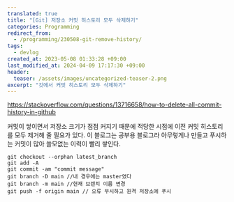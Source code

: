 ```yaml
---
translated: true
title: "[Git] 저장소 커밋 히스토리 모두 삭제하기"
categories: Programming
redirect_from:
  - /programming/230508-git-remove-history/
tags:
  - devlog
created_at: 2023-05-08 01:33:28 +09:00
last_modified_at: 2024-04-09 17:17:30 +09:00
header:
  teaser: /assets/images/uncategorized-teaser-2.png
excerpt: "깃에서 커밋 히스토리 모두 삭제하기"
---
```


https://stackoverflow.com/questions/13716658/how-to-delete-all-commit-history-in-github

커밋이 쌓이면서 저장소 크기가 점점 커지기 때문에 적당한 시점에 이전 커밋 히스토리를 모두 제거해 줄 필요가 있다.  이 블로그는 공부용 블로그라 아무렇게나 만들고 푸시하는 커밋이 많아 쓸모없는 이력이 빨리 쌓인다.

```
git checkout --orphan latest_branch
git add -A
git commit -am "commit message"
git branch -D main //내 경우에는 master였다
git branch -m main //현재 브랜치 이름 변경
git push -f origin main // 오류 무시하고 원격 저장소에 푸시
```